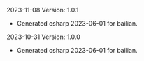 2023-11-08 Version: 1.0.1
- Generated csharp 2023-06-01 for bailian.

2023-10-31 Version: 1.0.0
- Generated csharp 2023-06-01 for bailian.

